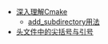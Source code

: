 - [深入理解Cmake](深入理解Cmake/)
  - [add_subdirectory用法](深入理解Cmake/add_subdirectory用法.md)
- [头文件中的尖括号与引号](头文件中的尖括号与引号.md)
